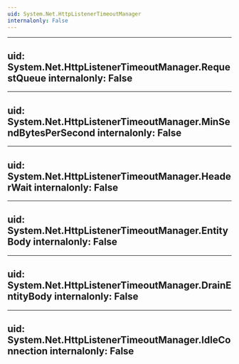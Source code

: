 ```yaml
---
uid: System.Net.HttpListenerTimeoutManager
internalonly: False
---
```


---
uid: System.Net.HttpListenerTimeoutManager.RequestQueue
internalonly: False
---

---
uid: System.Net.HttpListenerTimeoutManager.MinSendBytesPerSecond
internalonly: False
---

---
uid: System.Net.HttpListenerTimeoutManager.HeaderWait
internalonly: False
---

---
uid: System.Net.HttpListenerTimeoutManager.EntityBody
internalonly: False
---

---
uid: System.Net.HttpListenerTimeoutManager.DrainEntityBody
internalonly: False
---

---
uid: System.Net.HttpListenerTimeoutManager.IdleConnection
internalonly: False
---
